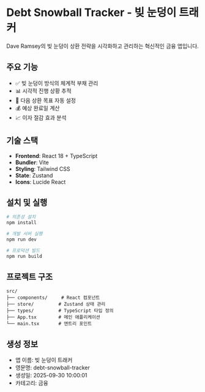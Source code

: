 # Debt Snowball Tracker - 빚 눈덩이 트래커

Dave Ramsey의 빚 눈덩이 상환 전략을 시각화하고 관리하는 혁신적인 금융 앱입니다.

## 주요 기능

- ✅ 빚 눈덩이 방식의 체계적 부채 관리
- 📊 시각적 진행 상황 추적
- 🎯 다음 상환 목표 자동 설정
- 💰 예상 완료일 계산
- 📈 이자 절감 효과 분석

## 기술 스택

- **Frontend**: React 18 + TypeScript
- **Bundler**: Vite
- **Styling**: Tailwind CSS
- **State**: Zustand
- **Icons**: Lucide React

## 설치 및 실행

```bash
# 의존성 설치
npm install

# 개발 서버 실행
npm run dev

# 프로덕션 빌드
npm run build
```

## 프로젝트 구조

```
src/
├── components/     # React 컴포넌트
├── store/         # Zustand 상태 관리
├── types/         # TypeScript 타입 정의
├── App.tsx        # 메인 애플리케이션
└── main.tsx       # 엔트리 포인트
```

## 생성 정보

- 앱 이름: 빚 눈덩이 트래커 
- 영문명: debt-snowball-tracker
- 생성일: 2025-09-30 10:00:01
- 카테고리: 금융